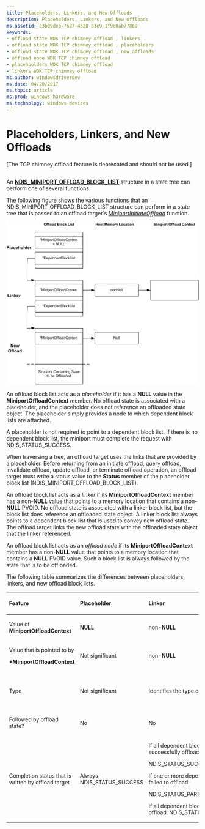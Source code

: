 ```yaml
---
title: Placeholders, Linkers, and New Offloads
description: Placeholders, Linkers, and New Offloads
ms.assetid: e3b09deb-7687-4528-b3e9-1f9c0ab77869
keywords:
- offload state WDK TCP chimney offload , linkers
- offload state WDK TCP chimney offload , placeholders
- offload state WDK TCP chimney offload , new offloads
- offload node WDK TCP chimney offload
- placehoolders WDK TCP chimney offload
- linkers WDK TCP chimney offload
ms.author: windowsdriverdev
ms.date: 04/20/2017
ms.topic: article
ms.prod: windows-hardware
ms.technology: windows-devices
---
```


# Placeholders, Linkers, and New Offloads


\[The TCP chimney offload feature is deprecated and should not be used.\]

## <a href="" id="ddk-placeholders-linkers-and-new-offloads-ng"></a>


An [**NDIS\_MINIPORT\_OFFLOAD\_BLOCK\_LIST**](https://msdn.microsoft.com/library/windows/hardware/ff566469) structure in a state tree can perform one of several functions.

The following figure shows the various functions that an NDIS\_MINIPORT\_OFFLOAD\_BLOCK\_LIST structure can perform in a state tree that is passed to an offload target's [*MiniportInitiateOffload*](https://msdn.microsoft.com/library/windows/hardware/ff559393) function.

![diagram illustrating the functions that an ndis\-miniport\-offload\-block\-list structure can perform in a state tree](images/block-types.png)

An offload block list acts as a *placeholder* if it has a **NULL** value in the **MiniportOffloadContext** member. No offload state is associated with a placeholder, and the placeholder does not reference an offloaded state object. The placeholder simply provides a node to which dependent block lists are attached.

A placeholder is not required to point to a dependent block list. If there is no dependent block list, the miniport must complete the request with NDIS\_STATUS\_SUCCESS.

When traversing a tree, an offload target uses the links that are provided by a placeholder. Before returning from an initiate offload, query offload, invalidate offload, update offload, or terminate offload operation, an offload target must write a status value to the **Status** member of the placeholder block list (NDIS\_MINIPORT\_OFFLOAD\_BLOCK\_LIST).

An offload block list acts as a *linker* if its **MiniportOffloadContext** member has a non-**NULL** value that points to a memory location that contains a non-**NULL** PVOID. No offload state is associated with a linker block list, but the block list does reference an offloaded state object. A linker block list always points to a dependent block list that is used to convey new offload state. The offload target links the new offload state with the offloaded state object that the linker referenced.

An offload block list acts as an *offload node* if its **MiniportOffloadContext** member has a non-**NULL** value that points to a memory location that contains a **NULL** PVOID value. Such a block list is always followed by the state that is to be offloaded.

The following table summarizes the differences between placeholders, linkers, and new offload block lists.

<table>
<colgroup>
<col width="25%" />
<col width="25%" />
<col width="25%" />
<col width="25%" />
</colgroup>
<thead>
<tr class="header">
<th align="left">Feature</th>
<th align="left">Placeholder</th>
<th align="left">Linker</th>
<th align="left">New offload block list</th>
</tr>
</thead>
<tbody>
<tr class="odd">
<td align="left"><p>Value of <strong>MiniportOffloadContext</strong></p></td>
<td align="left"><p><strong>NULL</strong></p></td>
<td align="left"><p>non-<strong>NULL</strong></p></td>
<td align="left"><p>non-<strong>NULL</strong></p></td>
</tr>
<tr class="even">
<td align="left"><p>Value that is pointed to by</p>
<p><strong>*MiniportOffloadContext</strong></p></td>
<td align="left"><p>Not significant</p></td>
<td align="left"><p>non-<strong>NULL</strong></p></td>
<td align="left"><p><strong>NULL</strong></p></td>
</tr>
<tr class="odd">
<td align="left"><p>Type</p></td>
<td align="left"><p>Not significant</p></td>
<td align="left"><p>Identifies the type of state</p></td>
<td align="left"><p>Identifies the type of state to be offloaded</p></td>
</tr>
<tr class="even">
<td align="left"><p>Followed by offload state?</p></td>
<td align="left"><p>No</p></td>
<td align="left"><p>No</p></td>
<td align="left"><p>Yes</p></td>
</tr>
<tr class="odd">
<td align="left"><p>Completion status that is written by offload target</p></td>
<td align="left"><p>Always NDIS_STATUS_SUCCESS</p></td>
<td align="left"><p>If all dependent blocks successfully offloaded:</p>
<p>NDIS_STATUS_SUCCESS</p>
<p>If one or more dependent blocks failed to offload:</p>
<p>NDIS_STATUS_PARTIAL_SUCCESS</p>
<p>If all dependent blocks failed to offload: NDIS_STATUS_FAILURE</p></td>
<td align="left"><p>Depends on completion of offload operation</p></td>
</tr>
</tbody>
</table>

 

 

 





